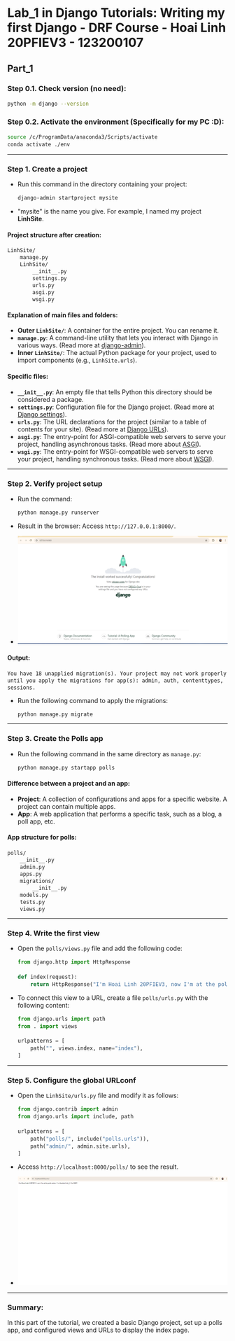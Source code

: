 
# Lab_1 in Django Tutorials: Writing my first Django - DRF Course - Hoai Linh 20PFIEV3 - 123200107

## Part_1

### Step 0.1. Check version (no need):
```bash
python -m django --version
```

### Step 0.2. Activate the environment (Specifically for my PC :D):
```bash
source /c/ProgramData/anaconda3/Scripts/activate
conda activate ./env
```

---

### Step 1. Create a project

- Run this command in the directory containing your project:
  ```bash
  django-admin startproject mysite
  ```

- "mysite" is the name you give. For example, I named my project **LinhSite**.

#### Project structure after creation:

```plaintext
LinhSite/
    manage.py
    LinhSite/
        __init__.py
        settings.py
        urls.py
        asgi.py
        wsgi.py
```

#### Explanation of main files and folders:

- **Outer `LinhSite/`**: A container for the entire project. You can rename it.
- **`manage.py`**: A command-line utility that lets you interact with Django in various ways. (Read more at [django-admin](https://docs.djangoproject.com/en/5.1/ref/django-admin/)).
- **Inner `LinhSite/`**: The actual Python package for your project, used to import components (e.g., `LinhSite.urls`).

#### Specific files:
- **`__init__.py`**: An empty file that tells Python this directory should be considered a package.
- **`settings.py`**: Configuration file for the Django project. (Read more at [Django settings](https://docs.djangoproject.com/en/5.1/topics/settings/)).
- **`urls.py`**: The URL declarations for the project (similar to a table of contents for your site). (Read more at [Django URLs](https://docs.djangoproject.com/en/5.1/topics/http/urls/)).
- **`asgi.py`**: The entry-point for ASGI-compatible web servers to serve your project, handling asynchronous tasks. (Read more about [ASGI](https://docs.djangoproject.com/en/5.1/howto/deployment/asgi/)).
- **`wsgi.py`**: The entry-point for WSGI-compatible web servers to serve your project, handling synchronous tasks. (Read more about [WSGI](https://docs.djangoproject.com/en/5.1/howto/deployment/wsgi/)).

---

### Step 2. Verify project setup

- Run the command:
  ```bash
  python manage.py runserver
  ```

- Result in the browser: Access `http://127.0.0.1:8000/`.
- ![My Result in Step2](./__ProcessImage/Step2.png)


#### Output:
```plaintext
You have 18 unapplied migration(s). Your project may not work properly until you apply the migrations for app(s): admin, auth, contenttypes, sessions.
```

- Run the following command to apply the migrations:
  ```bash
  python manage.py migrate
  ```

---

### Step 3. Create the Polls app

- Run the following command in the same directory as `manage.py`:
  ```bash
  python manage.py startapp polls
  ```

#### Difference between a **project** and an **app**:

- **Project**: A collection of configurations and apps for a specific website. A project can contain multiple apps.
- **App**: A web application that performs a specific task, such as a blog, a poll app, etc.

#### App structure for **polls**:
```plaintext
polls/
    __init__.py
    admin.py
    apps.py
    migrations/
        __init__.py
    models.py
    tests.py
    views.py
```

---

### Step 4. Write the first view

- Open the `polls/views.py` file and add the following code:
  ```python
  from django.http import HttpResponse

  def index(request):
      return HttpResponse("I'm Hoai Linh 20PFIEV3, now I'm at the polls index. I've finished Lab_1 For DRF!")
  ```

- To connect this view to a URL, create a file `polls/urls.py` with the following content:
  ```python
  from django.urls import path
  from . import views

  urlpatterns = [
      path("", views.index, name="index"),
  ]
  ```

---

### Step 5. Configure the global URLconf

- Open the `LinhSite/urls.py` file and modify it as follows:
  ```python
  from django.contrib import admin
  from django.urls import include, path

  urlpatterns = [
      path("polls/", include("polls.urls")),
      path("admin/", admin.site.urls),
  ]
  ```

- Access `http://localhost:8000/polls/` to see the result.
- ![My Result in Step5](./__ProcessImage/Step5.png)

---

### Summary:
In this part of the tutorial, we created a basic Django project, set up a polls app, and configured views and URLs to display the index page.
